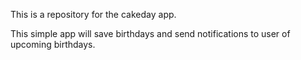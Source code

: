 This is a repository for the cakeday app.

This simple app will save birthdays and send notifications to user of upcoming birthdays.
